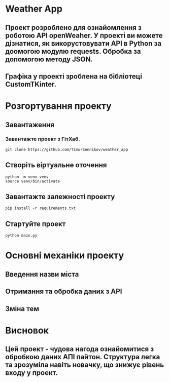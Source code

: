 # Weather App
## Проект розроблено для ознайомлення з роботою API openWeaher. У проекті ви можете дізнатися, як викорустовувати API в Python за доомогою модулю requests. Обробка за допомогою методу JSON.
## Графіка у проекті зроблена на бібліотеці CustomTKinter.

# Розгортування проекту
## Завантаження
### Завантажте проект з ГітХаб.
```
git clone https://github.com/TimurSennikov/weather_app
```
## Створіть віртуальне оточення
```
python -m venv venv
source venv/bin/activate
```
## Завантажте залежності проекту
```
pip install -r requirements.txt
```
## Стартуйте проект
```
python main.py
```

#  Основні механіки проекту
## Введення назви міста
## Отримання та обробка даних з API
## Зміна тем

# Висновок
## Цей проект - чудова нагода ознайомитися з обробкою даних АПІ пайтон. Структура легка та зрозуміла навіть новачку, що знижує рівень входу у проект.

```
